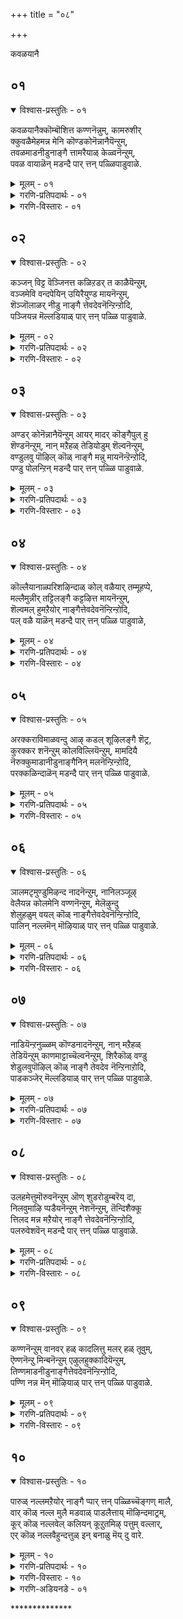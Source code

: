+++
title = "०८"

+++

कवळयानै

## ०१

<details open><summary>विश्वास-प्रस्तुतिः - ०१</summary>

कवळयानैक्कॊम्बॊशित्त कण्णनॆन्नुम्, कामरुशीर्  
क्कुवळैमेहमन्न मेनि कॊण्डकोनॆन्नानैयॆन्ऱुम्,  
तवळमाडनीडुनाङ्गै त्तामरैयाळ् केळ्वनॆन्ऱुम्,  
पवळ वायाळॆन् मडन्दै पार् त्तन् पळ्ळिपाडुवाळे.
</details>

<details><summary>मूलम् - ०१</summary>

कवळयानैक्कॊम्बॊशित्त कण्णनॆन्नुम्, कामरुशीर्  
क्कुवळैमेहमन्न मेनि कॊण्डकोनॆन्नानैयॆन्ऱुम्,  
तवळमाडनीडुनाङ्गै त्तामरैयाळ् केळ्वनॆन्ऱुम्,  
पवळ वायाळॆन् मडन्दै पार् त्तन् पळ्ळिपाडुवाळे.
</details>

<details><summary>गरणि-प्रतिपदार्थः - ०१</summary>

कवळयानै= कवळगळन्नुण्डु मदिसिद आनॆय, कॊम्बु = दन्तगळन्नु, ऒशित्त = मुरिदु हाकिद, कण्णनॆन्नुम् = कृष्ण ऎन्दू, कामरु शीर् = आशॆपडुवन्थ सॊबगन्नुळ्ळ, कुवळै मेहम् अन्न = कन्नैदिलॆय मत्तु कार्मुगिलिन हागॆ, मेनि कॊण्ड = देहकान्तियन्नुळ्ल, कोन् = स्वामि ऎन्दू, ऎन् आनै ऎन्ऱुम् = नन्नआनॆ ऎन्दू, तवळम् माडम् नीडु = बिळुपाद महडिमनॆगळिन्द उद्दनागि बॆळॆदिरुव, नाङ्गै = तिरुनाङ्गूरिन, तामरैयाळ् = श्रीदेविय, केळ्वन् ऎन्ऱुम् = प्रियतमनु \(पति\) ऎन्दू, पवळवायाळ् = हवळद तुटियन्नुळ्ळवळाद, ऎन् मडन्दै= नन्न मगळु, पार् त्तन् पळ्ळि = तिरुपार् त्तन् पळ्ळि क्षेत्रदल्लि, पाडुवाळे = हाडुत्तिरुवळल्ल\! 
</details>

<details><summary>गरणि-विस्तारः - ०१</summary>

कवळगळन्नुण्डु मदिसिद आनॆय दन्तगळन्नु मुरिदु हाकिद कृष्ण ऎन्दू, आशॆपडुवन्थ सौन्दर्यवन्नुळ्ळ कन्नैदिलॆय हागॆ मत्तु कार्मुगिलिन हागॆ इरुव देहकान्तियन्नूळ्ळ स्वामि ऎन्दू, नन्न आनॆ ऎन्दू, बिळुपाद महडिमनॆगळिन्द उद्दनागि बॆळॆदिरुव तिरुनाङ्गूरिन श्रीदेविय पति ऎन्दू, हवळद तुटियन्नुळ्ळ नन्न मगळु तिरुप्पार् त्तन् पळ्ळि ऎम्ब क्षेत्रदल्लि हाडुत्तिरुवळल्ल\! 

भगवन्तनॊब्बने ’पुरुष’नॆन्दू, अवनन्नु आश्रयिसि अवनल्लि अनुरक्तरादवरॆल्लरू ’स्त्री’ ऎन्दू भाविसिकॊळ्ळुवुदु सहजवादद्दे. भक्तिय ऒन्दु हादिये अदु. ई तिरुमॊऴियल्लि तिरुमङ्गै आळ्वाररु तावु भगवन्तनल्लि तीव्रवागि आशॆपट्टिरुव ऎळॆय हरॆयद सुन्दरस्त्रीयॆन्दू, अवनन्नु सेरलु तमगॆ तवकवॆन्दू भाविसिकॊण्डिद्दारॆ. अदक्कॆ तक्कन्तॆये, तिरुनाङ्गूरिन तिरुप्पार् त्तन् पळ्ळि ऎम्ब क्षेत्रदल्लि नॆलसिरुव दिव्यसुन्दरमूर्तियन्नु बगॆबगॆयागि हाडिहॊगळुत्तारॆ. 

आ सुन्दर युवतिय तायियु तन्न मुद्दुमगळ मनोयातनॆयन्नु कुरितु हम्बलिसुवन्तॆ हेळिरुवुदु धाटि. तायि हेळुत्ताळॆ- नन्न मगळु हवळदन्तॆ चॆन्दुटिय ऎळॆय हरॆयद सुन्दरि. अवळु तिरुनाङ्गूरिन तिरुप्पार् त्तन् पळ्ळि क्षेत्रदल्लि तन्नप्रियतमनन्नु हुडुकुत्ता, अवनन्नु बगॆबगॆयागि वर्णिसुत्ता अलॆदाडुत्तिद्दाळॆ. मगळु हेळुवुदन्नु केळि “कवळ कवळवागि आहारवन्नु कबळिसि, चॆन्नागि कॊब्बि बॆळॆद कुवलयापीडवॆम्ब मद्दानॆयन्नु ऎदुरिसि अदर दन्तगळन्नु मुरिदु कॊन्द महासमर्थनाद कृष्णा, कन्नैदिलॆहूविन बण्णदवने, कार्मुगिलिनन्तॆ आकर्षकवाद देहकान्तियुळ्ळवने, नन्न मुद्दिन आनॆये, परिशुभ्रवागि कङ्गॊळिसुव महडिमनॆगळिन्द कूडिरुव तिरुनाङ्गूरिनल्लि नॆलसिरुव लक्ष्मीपतिये ऎन्दु स्वामियन्नु कूगि करॆयुत्ता, प्रणयोन्मत्तळागि क्षेत्रदल्लि होगुत्तिरुवुदन्नु कण्डिरा?
</details>

## ०२

<details open><summary>विश्वास-प्रस्तुतिः - ०२</summary>

कञ्जन् विट्ट वॆञ्जिनत्त कळिऱडर् त काळैयॆन्ऱुम्,  
वञ्जमेवि वन्दपेयिन् उयिरैयुण्ड मायनॆन्ऱुम्,  
शॆञ्जॊलाळर् नीडु नाङ्गै त्तेवदेवनॆन्ऱिन्ऱोदि,  
पञ्जियन्न मॆल्लडियाळ् पार् त्तन् पळ्ळि पाडुवाळे.
</details>

<details><summary>मूलम् - ०२</summary>

कञ्जन् विट्ट वॆञ्जिनत्त कळिऱडर् त काळैयॆन्ऱुम्,  
वञ्जमेवि वन्दपेयिन् उयिरैयुण्ड मायनॆन्ऱुम्,  
शॆञ्जॊलाळर् नीडु नाङ्गै त्तेवदेवनॆन्ऱिन्ऱोदि,  
पञ्जियन्न मॆल्लडियाळ् पार् त्तन् पळ्ळि पाडुवाळे.
</details>

<details><summary>गरणि-प्रतिपदार्थः - ०२</summary>

कञ्जन् = कंसनु, विट्ट = नुग्गिसिद \(हुरिदुम्बिसिद\), वॆम् शिनत्त = कडुकोपद, कळिऱु = सलगनन्नु, अडर् त्त = अडगिसिद, काळै = वीरने, ऎन्ऱुम् = ऎन्दू, वञ्जम् = वञ्चनॆयन्नु, मेवि = मेलिट्टुकॊण्डु, वन्द = बन्दवळाद, पेयिन् = राक्षसिय, उयिरै = प्राणवन्नु, उण्ड = उण्ड, मायन् ऎन्ऱुम् = अद्भुतकारिये ऎन्दू, शॆम् शॊलाळर् = सॊगसागि मातनाडुववरु, नीडु = बहुकालदिन्द वासिसुव, नाङ्गै = तिरुनाङ्गूरिन, देवदेवॆन्ऱु ऎन्ऱुम् = देवदेवने ऎन्दू, ओदि = हेळुत्ता, पञ्जि अन्न = हत्तियन्तॆ इरुव, मॆल् अडियाळ् = मृदुवाद पादगळुळ्ळवळु, पार् त्तन् पळ्ळि = तिरुप्पार् त्तन् पळ्ळि क्षेत्रदल्लि, पाडुवाळे = हाडुत्तिरुवळल्ल.
</details>

<details><summary>गरणि-विस्तारः - ०२</summary>

कंसनु हुरिदुम्बिसिद कडुकोपद सलगवन्नु अडगिसिद वीरने, ऎन्दू, वञ्चनॆयन्नु मेलिट्टुकॊण्डु बन्द राक्षसिय प्राणवन्नुण्ड अद्भुतकारिये ऎन्दू, सॊगसागि मातनाडुववरु बहुकालदिन्द वासिसुव तिरुनाङ्गूरिन देवदेव ऎन्दू, हेळुत्ता, हत्तियन्तॆ इरुव कोमलपादगळवळु तिरुप्पार् त्तन् पळ्ळि क्षेत्रदल्लि हाडुत्तिरुवळल्ल. 

तायि हम्बलिसुत्तिद्दाळॆ- नन्न मगळु हत्तियष्टु कोमलवाद \(मृदुवाद\) पादगळन्नुळ्ळवळु. अवळीग तिरुप्पार् त्तन् पळ्ळि क्षेत्रदल्लि \(भगवन्तनन्नु\) तन्न प्राणवल्लभनन्नु कुरितु हाडिकॊण्डु होगुत्तिद्दाळल्ल. अवळु हाडुत्तिरुवुदेनु गॊत्ते?” कंसनु कडुकोपद सलगवॊन्दन्नु ऎन्दरॆ कुवलयापीडवन्नु हुरिदुम्बिसि मुन्नुग्गिसिदाग अदन्नु अडगिसिद महापराक्रमिये, वञ्चनॆयिन्द यशोदॆय रूपवन्ने तळॆदु बन्दु हसुळॆयाद कृष्णनिगॆ तन्न विषद मॊलॆयन्नूडिसि कॊल्ललु बन्द पूतनिय प्राणवन्ने हीरिकॊन्द अद्भुतकारिये, भगवद्विषयवागि सॊगसागि मातनाडुववराद वेदविद्वांसरु बहुकालदिन्द नॆलसिरुव तिरुनाङ्गूरिन देवदेवने”, ऎन्दु विधविधवागि भगवन्तन अद्भुतसाहसगळन्नू, आश्रित वात्सल्यवन्नू अपारकरुणॆयन्नू कुरितु हाडुत्तिद्दाळल्ल\!
</details>

## ०३

<details open><summary>विश्वास-प्रस्तुतिः - ०३</summary>

अण्डर् कोनॆन्नानैयॆन्ऱुम् आयर् मादर् कॊङ्गैपुल् हु  
शॆण्डनॆन्ऱुम्, नान् मऱैहळ् तेडियोडुम् शॆल्वनॆन्ऱुम्,  
वण्डुलवु पॊऴिल् कॊळ् नाङ्गै मन्नु मायनॆन्ऱॆन्ऱोदि,  
पण्डु पोलन्ऱिन् मडन्दै पार् त्तन् पळ्ळि पाडुवाळे.
</details>

<details><summary>मूलम् - ०३</summary>

अण्डर् कोनॆन्नानैयॆन्ऱुम् आयर् मादर् कॊङ्गैपुल् हु  
शॆण्डनॆन्ऱुम्, नान् मऱैहळ् तेडियोडुम् शॆल्वनॆन्ऱुम्,  
वण्डुलवु पॊऴिल् कॊळ् नाङ्गै मन्नु मायनॆन्ऱॆन्ऱोदि,  
पण्डु पोलन्ऱिन् मडन्दै पार् त्तन् पळ्ळि पाडुवाळे.
</details>

<details><summary>गरणि-प्रतिपदार्थः - ०३</summary>

अण्डर् कोन् = इडिय ब्रह्माण्डदल्लि वासिसुव ब्रह्मनिन्द इरुवॆयवरॆगॆ इरुव ऎल्ल जीवकोटिगू नायकनॆन्दू, ऎन् आनै = नन्न आनॆये ऎन्दू, आयर् मादर् = गोपिगळ, कॊङ्गै= मॊलॆगळन्नु, पुल् हु = आलिङ्गिसुव, शॆण्डन् = स्वभावदवनु, ऎन्ऱुम् = ऎन्दू, नान् मऱैहळ् म् = ओडुव, शॆल्वन् = परमसुन्दर, ऎन्ऱुम् = ऎन्दू, वण्डु = दुम्बिगळु, उलवु = सञ्चरिसुव \(सुळिदाडुत्तिरुव\), पॊऴिल् कॊळ् = तोपुगळन्नुळ्ळ, नाङ्गै = तिरुनाङ्गूरिनल्लि, मन्नु = नॆलसिरुव, मायन् = मायनु, ऎन्ऱु ऎन्ऱु = ऎन्दु बगॆबगॆयागि, ओदि= हेळुत्ता \(हॊगळुत्ता\), पण्डु पोल् = हिन्दिन हागॆ, अन्ऱु= अल्ल, ऎन् मडन्दै = नन्न मगळु, पार् त्तन् पळ्ळि= तिरुप्पार् त्तन् पळ्ळि क्षेत्रदल्लि, पाडुवाळे = हाडुत्तिरुवळल्ल. 
</details>

<details><summary>गरणि-विस्तारः - ०३</summary>

नन्न मगळु हिन्दिन हागल्ल. अवळीग ब्रह्माण्डनायकने ऎन्दू, नन्न आनॆये ऎन्दू, गोपियर मॊलॆगळन्नु आलिङ्गिसुव स्वभावदवने ऎन्दू, नाल्कु वेदगळु हुडुकुत्ता ओडुव, परमसुन्दरने ऎन्दू, दुम्बिगळु सुळिदाडुत्तिरुव तोपुगळुळ्ळ तिरुनाङ्गूरिनल्लि नॆलसिरुव मायने ऎन्दू बगॆबगॆयागि हेळुत्ता \(हॊगळुत्ता\), तिरुप्पार् त्तन् पळ्ळि क्षेत्रदल्लि हाडुत्तिरुवळल्ल\! 

तायि हम्बलिसुत्ताळॆ- नन्न मगळु हिन्दिन हागिल्ल. हॆण्णुमक्कळिगॆ सहजवाद आटपाटगळल्लि तॊडगुवुदिल्ल. ईग अवळ नडतॆये बदलायिसि होगिदॆ. अवळु प्रेमोन्मत्तळागिद्दाळॆ. तन्न प्रियतमनन्नु कुरितु बगॆबगॆयागि हॊगळिहाडुत्ता सञ्चरिसुवुदे अवळ दिनचरियागि होगिदॆ. अवळु हेळुवुदादरू एनु गॊत्ते? “चतुर्मुख ब्रह्मनिम्द हिडिदु सूक्ष्मजीवियवरॆगॆ इडिय ब्रह्माण्डदल्लिरुव ऎल्ल वस्तुगळन्नू कापाडतक्कवने, नन्न मुद्दिन आनॆयन्तॆ अद्भुतनू महापराक्रमियू आदवने, गोपस्त्रीयरल्लि मनोविकारवन्नुण्टुमाडि अवरु निन्नन्नु बरसॆळॆदु ऎदॆगप्पिकॊळ्ळुवन्तॆ माडुव महदाकर्षक स्वभावदवने, नाल्कु वेदगळ ज्ञानपूर्णवाद विवरणॆगॆ नीनु ऎटुकदन्तॆ, अवुगळु निन्नन्नु हुडुकिकॊण्डु होगुवष्टू अवुगळिन्द नीनु नुसुळि दूरदूरक्कॆ सरिदु ओडुववने, रूपगुणस्वभावगळल्लि परमसुन्दरने, प्रकृतिरम्यवाद तिरुनाङ्गूरिनल्लि नॆलसिरुव अद्भुतसाहसियू आश्चर्यकारियू आगिरुववने” ऎन्दु तन्न नल्लनन्नु करॆदुकूगुत्ता, अवन गुणगानमाडुत्ता, यार परिवॆयू इल्लदन्तॆ तिरुप्पार् त्तन् पळ्ळि क्षेत्रदल्लि नडॆदुहोगुत्तिद्दाळल्ल\!
</details>

## ०४

<details open><summary>विश्वास-प्रस्तुतिः - ०४</summary>

कॊल्लैयानाळ्परिशऴिन्दाळ् कोल् वळैयार् तम्मूहप्पे,  
मल्लैमुन्नीर् तट्टिलङ्गै कट्टऴित्त मायनॆन्ऱुम्,  
शॆल्वमल् हुमऱैयोर् नाङ्गैत्तेवदेवनॆन्ऱिन्ऱोदि,  
पल् वळै याळॆन् मडन्दै पार् त्तन् पळ्ळि पाडुवाळे,
</details>

<details><summary>मूलम् - ०४</summary>

कॊल्लैयानाळ्परिशऴिन्दाळ् कोल् वळैयार् तम्मूहप्पे,  
मल्लैमुन्नीर् तट्टिलङ्गै कट्टऴित्त मायनॆन्ऱुम्,  
शॆल्वमल् हुमऱैयोर् नाङ्गैत्तेवदेवनॆन्ऱिन्ऱोदि,  
पल् वळै याळॆन् मडन्दै पार् त्तन् पळ्ळि पाडुवाळे,
</details>

<details><summary>गरणि-प्रतिपदार्थः - ०४</summary>

कॊल्लै आनाळ् = \(बहिर्भूमियन्तॆ\) अङ्कॆ मीरिद्वळादळु, परिशुअऴिन्दाळ् = स्त्रीसहजवाद मर्यादॆयन्नु बिट्टुकॊट्टळु \(कळॆदुकॊण्डळू\), कोल् वळैयार् तम् = अन्दवाद बळॆगळु धरिसिदवर \(बळॆतॊट्टवर\), मुहप्पे = ऎदुरिगे, मल्लै = विस्तारवाद, मुन्नीर् = कडलन्नु, तट्टि = अळॆदु, इलङ्गै = लङ्कापुरियन्नु, कट्टळित्त = ध्वंसमाडिद, मायने ऎन्ऱुम् = मायने \(अद्भुतकारिये\) ऎन्दू, शॆल्वम् = सम्पत्तु, मल् हु = तुम्बिरुव, मऱैयोर् = वेदविद्वांसर, नाङ्गै = तिरुनाङ्गूरिन, तेव देवन् ऎन्ऱु = देवदेवने ऎन्दु, ऎन्ऱु = बगॆबगॆयागि, ओदि = हेळुत्ता, पल् वळैयाळ् = हलवु बळॆगळन्नु तॊट्टिरुववळाद, ऎन्मडन्दै = नन्न मगळु, पार् त्तन् पळ्ळि = तिरुप्पार् त्तन् पळ्ळि क्षेत्रदल्लि, पाडुवाळे = हाडुत्तिरुवळल्ल.
</details>

<details><summary>गरणि-विस्तारः - ०४</summary>

\(बहिर्भूमियन्तॆ\) अङ्कॆमीरिदवळाडळु. स्त्रीसहजवाद मर्यादॆयन्नु कळॆदुकॊण्डिद्दाळॆ. अन्दवाद बळॆगळन्नु धरिसिदवर ऎदुरिगे विस्तारवाद कडलन्नु अळॆदु लङ्कापट्टणवन्नु ध्वंसगॊळिसिद अद्भुतकारिये ऎन्दू सम्पत्तु तुम्बिरुव वेदविद्वांसर तिरुनाङ्गूरिन देवदेवने ऎन्दू, बगॆबगॆयागि हेळुत्ता हलवारु बळॆगळन्नु तॊट्टिरुव नन्न मगळु तिरुपार् त्तन् पळ्ळि क्षेत्रदल्लि हाडुत्तिरुवळल्ल\! 

तायि हम्बलिसुत्ताळॆ- नन्न मगळु ईग स्त्रीसहाज्वाद शिस्तन्नू, मर्यादॆयन्नू कळॆदुकॊण्डु बिट्टिद्दाळॆ. याव बगॆय अड्डि आतङ्कगळिल्लद हागॆये नडॆदुकॊळ्ळुत्तिद्दाळॆ. अन्दवाद बण्णबण्णद बळॆगळन्नु तॊट्टिरुव इतर हॆङ्गसर ऎदुरल्लिये, तन्न मन बन्दन्तॆ, तन्नप्रियतमनन्नु कुरितु बगॆबगॆयागि हॊगळिहाडुत्तिद्दाळल्ल\! अवळ मुङ्गै तुम्ब बळॆगळिवॆ. अवळु हेळुत्तिरुवुदादरू एनु गॊट्टे?” विस्तारवाद कडलिगॆ सेतुवॆयन्नु कट्टि, लङ्कॆगॆ धाळियिट्टु, अदन्नु निर्नाममाडिद अद्भुतकारिये, भक्ति, ज्ञान, वैराग्यगळॆम्ब सम्पत्तन्नुळ्ळ वेदविद्वांसरिन्द सेवॆयन्नु कैगॊळ्ळुव तिरुनाङ्गूरिनल्लि नॆलसिरुव देवदेवने” ऎन्दु मुन्तागि, तन्न नल्लनन्नु उच्चस्वरदिन्द कूगि करॆयुत्ता, अवन गुणगान माडुत्ता, तिरुप्पार् त्तन् पळ्ळि क्षेत्रदल्लि नडॆदु होगुत्तिद्दाळल्ल\! 

सामान्यमनुष्यन नडवळिकॆगू भक्तिय अतिरेकदिन्द उन्मत्तनादवन नडवळिकॆगू बहळ व्यत्यास. भक्तनिगॆ बेकादद्दॆल्ल भगवन्तनॊब्बने. अवनन्नु सेरबेकादद्दे गुरि. अदन्नु साधिसिकॊळ्ळलु अवनिगॆभयवू इल्ल; लज्जॆयू इल्ल, यावयाव उपायगळु मनदल्लि मूडि बरुवुवो अवुगळन्नॆल्ला अवनु नडॆसिये नडॆसुवनु.
</details>

## ०५

<details open><summary>विश्वास-प्रस्तुतिः - ०५</summary>

अरक्कराविमाळवन्दु आऴ् कडल् शूऴिलङ्गै शॆट्र,   
कुरक्कर शनॆन्ऱुम् कोलविल्लियॆन्ऱुम्, मामदियै  
नॆरुक्कुमाडानीडुनाङ्गैनिन् मलनॆन्ऱिन्ऱोदि,  
परक्कळिन्दाळॆन् मडन्दै पार् त्तन् पळ्ळि पाडुवाळे.
</details>

<details><summary>मूलम् - ०५</summary>

अरक्कराविमाळवन्दु आऴ् कडल् शूऴिलङ्गै शॆट्र,   
कुरक्कर शनॆन्ऱुम् कोलविल्लियॆन्ऱुम्, मामदियै  
नॆरुक्कुमाडानीडुनाङ्गैनिन् मलनॆन्ऱिन्ऱोदि,  
परक्कळिन्दाळॆन् मडन्दै पार् त्तन् पळ्ळि पाडुवाळे.
</details>

<details><summary>गरणि-प्रतिपदार्थः - ०५</summary>

अरक्कर् = राक्षसर, आवि = प्राणगळु, माळ = मडियुवन्तॆ, वन्दु= अवतरिसि, आऴ् कडल् = आळवाद कडलिनिन्द, शूळ् = सुत्तुवरिदिरुव, इलङ्गै = लङ्कापट्टणवन्नु, शॆट्र = नाशपडिसिद, कुरक्कू = वाननर, अरशन् ऎन्ऱुम् = अरसने ऎन्दू, कोलम् = सुन्दरवाद, विल्लि ऎन्ऱुम् = बिल्लुगारने ऎन्दू, मामदियै = अन्दवाद चन्द्रनन्नु, नॆरुक्कूम् = तडॆगट्टुव, माडम् = महडिमनॆगळु, नीडु = ऎत्तरवागि निन्तिरुव, नाङ्गै = तिरुनाङ्गूरिन, निन् मलन् ऎन्ऱुम् = निर्मलने ऎन्दू, ऎन्ऱु ओदि = बगॆबगॆयागि हेळुत्ता, परक्कळिन्दाळ् = अपवादक्कॆ \(अवहेळनक्कॆ\) ऒळगादवळु, ऎन्मडन्दै = नन्न मगळु, पार् त्तन् पळ्ळि= तिरुपार् त्तन् पळ्ळि क्षेत्रदल्लि, पाडुवाळे = हाडुत्तिरुवळल्ल\! 
</details>

<details><summary>गरणि-विस्तारः - ०५</summary>

राक्षसर प्राणगळु मडियुवन्तॆ अवतरिसि, आळवाद कडलिनिन्द सुत्तुवरिदिरुव लङ्कॆयन्नु नाशपडिसिद वानरर अरसने ऎन्दू, सुन्दरवाद बिल्लुगारने ऎन्दू, अन्दवाद चन्द्रनन्नु तडॆगट्टुवन्थ महडि मनॆगळु ऎत्तरवागि निन्तिरुव तिरुनाङ्गूरिन निर्मलने ऎन्दू, बगॆबगॆयागि हेळुत्ता अवहेळनक्कॆ ऒळगागि, नन्न मगळु तिरुप्पार् त्तन् पळ्ळिक्षेत्रदल्लि हाडुत्तिरुवळल्ल\! 

तायि हम्बलिसुत्ताळॆ- नन्न मगळु, तन्न मनबन्दन्तॆ, तन्न प्रियतमन गुणगानवन्नु बगॆबगॆयागि माडुत्ता तिरुप्पार् त्तन् पळ्ळि क्षेत्रदल्लि उन्मत्तळन्तॆ अलॆदाडुत्ता वृथा अवहेळनक्कॆ गुरियागिबिट्टळल्ल. अवळु हेळुवुदादरू एनु गॊत्ते? – “राक्षसर कुलवन्ने निर्मूलगॊळिसुवुदक्कागि अवतरिसि, आळवाद कडलिनिन्द सुत्तुवरिदिरुव लङ्कापट्टणवन्नु हाळुमाडिद वानरर अरसने, अप्रतिमनाद बिल्लुगारने, सुन्दरवाड चन्द्रनन्नु आकाशदल्लि तडॆगट्टुवन्तॆ बहळ ऎत्तरवागि बॆळॆदु निन्तिरुव महडिमनॆगळुळ्ळ तिरुनाङ्गूरिनल्लि नॆलसिरुव निर्मलने” ऎन्दु बगॆबगॆयागि गुणगानमाडुत्ता, नडॆदु बरुत्तिरुवळल्ल\!
</details>

## ०६

<details open><summary>विश्वास-प्रस्तुतिः - ०६</summary>

ञालमटृमुण्डुमिऴन्द नादनॆन्ऱुम्, नानिलञ्जूऴ्  
वेलैयन्न कोलमेनि वण्णनॆन्ऱुम्, मेलॆऴुन्दु  
शेलुहळुम् वयल् कॊळ् नाङ्गैत्तेवदेवनॆन्ऱिन्ऱोदि,  
पालिन् नल्लमॆन् मॊऴियाळ् पार् त्तन् पळ्ळि पाडुवाळे.
</details>

<details><summary>मूलम् - ०६</summary>

ञालमटृमुण्डुमिऴन्द नादनॆन्ऱुम्, नानिलञ्जूऴ्  
वेलैयन्न कोलमेनि वण्णनॆन्ऱुम्, मेलॆऴुन्दु  
शेलुहळुम् वयल् कॊळ् नाङ्गैत्तेवदेवनॆन्ऱिन्ऱोदि,  
पालिन् नल्लमॆन् मॊऴियाळ् पार् त्तन् पळ्ळि पाडुवाळे.
</details>

<details><summary>गरणि-प्रतिपदार्थः - ०६</summary>

ञालम् मुट्रुम् = ब्रह्माण्ड्वन्नॆल्ला, उण्डु = कबळिसि, उमिऴ्न्द = उगुळिद, नाडन् ऎन्ऱुम् = स्वामि ऎन्दू, नानिलम् शूऱ् = भूमियन्नु सुत्तुवरिदिरुव, वेलै अन्न = कडलिन हागॆ, कोलम् = सुन्दरवाद, मेनि वण्णन् ऎन्ऱुम् = देहदबण्णवुळ्ळवनॆन्दू, मेल् ऎऴुन्दु = मेलक्कॆ ऎद्दु, शेल् = शेल्मीनुगलु, उहळुम् = उत्साहदिन्द मुन्नुग्गुव, वयल् कॊळ् = बयलु \(गद्दॆ\)गळन्नुळ्ळ, नाङ्गै = तिरुनाङ्गूरिन, तेव देवन् ऎन्ऱुम् = ऎन्दु हेळुत्ता, पालिन्= हालिगिन्त, नल्ल = मधुरवाद, मॆल् मॊऴियाळ् = मृदुवागि मातनाडुववळु, पार् त्तन् पळ्ळि = तिरुप्पार् त्तन् पळ्ळि क्षेत्रदल्लि, पाडुवाळे = हाडुत्तिरुवळल्ल\! 
</details>

<details><summary>गरणि-विस्तारः - ०६</summary>

ब्रह्माण्डवन्ने उण्डु उगुळिद स्वामिये ऎन्दू, भूमियन्नु सुत्तुवरिदिरुव कडलिन हागॆ सुन्दरवाद देहद बण्णवुळ्ळवने ऎन्दू, शेल् मीनुगळु मेलक्कॆद्दु उत्साहदिन्द मुन्नुग्गुव गद्दॆबयलुगळुळ्ल तिरुनाङ्गूरिन देवदेवने ऎन्दू, बगॆबगॆयागि हेळुत्ता, हालिगिन्तलू मधुरवाद मृदुवागि मातनाडुववळु, तिरुप्पार् त्तन् पळ्ळि क्षेत्रदल्लि हाडुत्तिरुवळल्ल\! 

तायि हम्बलिसुत्ताळॆ- नन्न मगळु बहळ मृदुवागि मधुरवागि मातनाडुववळु. अवळ मातु हालिगिन्तलू शुद्धवागि, स्वच्छवागि, रुचियागि, सवियुवुदक्कॆ योग्यवागि इरुवुदु. तिरुनाङ्गूरिन तिरुप्पार् त्तन् पळ्ळि क्षेत्रदल्लि तन्न प्रियतमनाद भगवन्तनन्नु कुरितु बगॆबगॆयागि गुणगानमाडुत्ता नडॆदुबरुत्तिरुवळल्ल\! अवळु हेळुवुदादरू एनु गॊत्ते? “इडिय ब्रह्माण्डवन्ने उण्डु, उगुळिद स्वामिये, कडलिन हागॆ देहकान्तियुळ्ळवने, तिरुनाङ्गूरिनल्लि नॆलसिरुव देवदेवने” ऎन्दु मुन्तागि भगवन्तनन्नु हॊगळि हेळुत्तिद्दाळल्ल. 

महाप्रळय बन्दाग भगवन्तनु तन्न सृष्टिये आद इडिय ब्रह्माण्डवन्नु ऒन्दॆ गुक्किगॆ कबळिसि, अदन्नु बीजरूपदल्लि तन्न हॊट्टॆयल्लि अडगिसि इट्टु कापाडुवनु. मत्तॆ, सृष्टि माडबेकॆम्ब सङ्कल्पबन्दाग, तानु अडगिसिट्टुकॊण्डिद्दन्ने मत्तॆ हॊरहाकि, मत्तॆ सुन्दरवाद सृष्टियन्नु माडुत्तानॆ. 

भगवन्तन मैबण्णवन्नु कडलिन बण्णक्कू, शुद्धवाद आकाशद बण्णक्कू, कार्मुगिलिन बण्णक्कू होलिसुवुदु ऒन्दु वैशिष्ट्य.
</details>

## ०७

<details open><summary>विश्वास-प्रस्तुतिः - ०७</summary>

नाडियॆन्ऱनुळ्ळम् कॊण्डनादनॆन्ऱुम्, नान् मऱैहळ्  
तेडियॆन्ऱुम् काणमाट्टाच्चॆल्वनॆन्ऱुम्, शिरैकॊळ् वण्डु  
शेडुलवुपॊऴिल् कॊळ् नाङ्गै तेवदेव नॆन्ऱिनाऱोदि,  
पाडकञ्जेर् मॆल्लडियाळ् पार् त्तन् पळ्ळि पाडुवाळे.
</details>

<details><summary>मूलम् - ०७</summary>

नाडियॆन्ऱनुळ्ळम् कॊण्डनादनॆन्ऱुम्, नान् मऱैहळ्  
तेडियॆन्ऱुम् काणमाट्टाच्चॆल्वनॆन्ऱुम्, शिरैकॊळ् वण्डु  
शेडुलवुपॊऴिल् कॊळ् नाङ्गै तेवदेव नॆन्ऱिनाऱोदि,  
पाडकञ्जेर् मॆल्लडियाळ् पार् त्तन् पळ्ळि पाडुवाळे.
</details>

<details><summary>गरणि-प्रतिपदार्थः - ०७</summary>

नाडि = हुडुकिकॊण्डु बन्दु, ऎन् तन् = नन्न, उळ्ळम् = मनस्सन्नु, कॊण्ड = सूरॆगॊण्ड, नादन् = स्वामि, ऎन्ऱुम् = ऎन्दू, नाल् मऱैहळ् = नाल्कुवेदगळु, तेडि = हुडुकिदरू, ऎन्ऱुम् = ऎन्दिगू,काणमाट्टा = काणलारद, शॆल्वन् ऎन्ऱुम् = दिव्यसुन्दरनु ऎन्दू, शिरैकॊळ् = रॆक्कॆगळन्नुळ्ळ, वण्डु = दुम्बिगळु, शेडु = गुम्पुगुम्पागि, उलवु = सुळिदाडुव, पॊऴिल् कॊळ् = तोपुगळिन्द कूडिद, नाङ्गै= तिरुनाङ्गूरिन, तेवदेवन् ऎन्ऱु = देवदेवनु ऎन्दू, ऎन्ऱु ओडि = ऎन्दु हेळुत्ता, पाडकम् शेर् = काल्गॆज्जॆगळन्नु धरिसिरुव, मॆल् अडियाळ् = कोमल पादगळुळ्लवळु, पार् त्तन् पळ्ळि = तिरुप्पार् त्तन् पळ्ळि क्षेत्रदल्लि, पाडुवाळे = हाडुत्तिरुवळल्ल\! 
</details>

<details><summary>गरणि-विस्तारः - ०७</summary>

हुडुकिकॊण्डु बन्दु नन्न मनस्सन्नु सूरॆगॊण्ड स्वामी ऎन्दू, नाल्कुवेदगळु हुडुकिदरू ऎन्दॆन्दिगू काणलारद दिव्यसुन्दरने ऎन्दू, रॆक्कॆगळुळ्ळ दुम्बिगळु गुम्पुगुम्पागि सुळिदाडुव तोपुगळिन्द कूडिद तिरुनाङ्गूरिन देवदेवने ऎन्दू ऎन्दु हेळुत्ता काल्गॆज्जॆगळन्नु धरिसिरुव कोमलपादगळुळ्ळवळु, तिरुप्पार् त्तन् पळ्ळि क्षेत्रदल्लि हाडुत्तिरुवळल्ल\! 

तायि हम्बलिसुत्ताळॆ- “नाल्कु वेदगळु भगवन्तनन्ने कुरितु बगॆबगॆयागि विवरिसि हेळिदरू सह, अवु तावे वर्णिसिद भगवन्तनन्नु ऎष्टु आळवागि हुडुकाडिदरू सह, अवनन्नु कण्डुकॊळ्ळुवुदु, साक्षात्कारिसिकॊळ्ळुवुदु, साध्यवल्ल \(सुलभवल्ल\)वॆन्दरू, आ भगवन्तने तानागि नन्नन्नु हुडुकिकॊण्डु बन्दनल्ल\! नन्न मनस्सन्नु सूरॆगॊण्डॆनल्ल\! मत्तु नन्न अन्तरङ्गदल्लि शाश्वतवागि नॆलसिरुवनल्ल\! अवन कृपॆ नन्न मेलॆ ऎष्टु अपारवादद्दु” दुम्बिगळु गुम्पुगुम्पागि सुळिदाडुत्तिरुव तिरुनाङ्गूरिन देवदेवनन्नु कुरितु काल्गॆज्जॆगळन्नु धरिसिरुव कोमल पादगळ नन्नमगळु तिरुप्पार् त्तन् पळ्ळि क्षेत्रदल्लि हाडुत्तिरुवळल्ल\!
</details>

## ०८

<details open><summary>विश्वास-प्रस्तुतिः - ०८</summary>

उलहमेत्तुमॊरुवनॆन्ऱुम् ऒण् शुडरोडुम्बरॆय् दा,  
निलवुमाऴि प्पडैयनॆन्ऱुम् नेशनॆन्ऱुम्, तॆन्दिशैक्कू  
त्तिलद मन्न मऱैयोर् नाङ्गै त्तेवदेवनॆन्ऱिन्ऱोदि,  
पलरुवेशवॆन् मडन्दै पार् त्तन् पळ्ळि पाडुवाळे.
</details>

<details><summary>मूलम् - ०८</summary>

उलहमेत्तुमॊरुवनॆन्ऱुम् ऒण् शुडरोडुम्बरॆय् दा,  
निलवुमाऴि प्पडैयनॆन्ऱुम् नेशनॆन्ऱुम्, तॆन्दिशैक्कू  
त्तिलद मन्न मऱैयोर् नाङ्गै त्तेवदेवनॆन्ऱिन्ऱोदि,  
पलरुवेशवॆन् मडन्दै पार् त्तन् पळ्ळि पाडुवाळे.
</details>

<details><summary>गरणि-प्रतिपदार्थः - ०८</summary>

उलहम् एत्तुम् = लोकगळॆल्लवू स्तुतिसुव, ऒरुवन् ऎन्ऱुम् = ऒब्बनु ऎन्दू, ऒण् शुडरोडु = विलक्षणवाद तेजस्सन्नुळ्ळ सूर्यचन्द्ररू, उम्बर् = देवतॆगळू, ऎय् दा = समीपिसलागद, निलवुम् = प्रकाशवुळ्ळ, आऴि = चक्रायुधवन्नु, पडैयान् = आयुधवागि उळ्ळवनु, ऎन्ऱुम् = ऎन्दू, नेशन् ऎन्ऱुम् = \(भक्त\)वत्सलनु ऎन्दू, तॆन् दिशैक्कू = दक्षिणदिक्किगॆ, तिलदम् अन्न = तिलक प्रायराद \(तिलकद हागॆ इरुव\), मऱैयोर् = वेदविद्वांसरु, इरुव, नाङ्गै = तिरुनाङ्गूरिन, तेवदेवन् ऎन्ऱु ऎन्ऱु = देवदेवनु ऎन्दु बगॆबगॆयागि, ओदि = हेळुत्ता, पलरुम् = अनेकरु, एश = अपहास्यमाडुवन्तॆ, ऎन् मडन्दै = नन्न मगळु, पार् त्तन् पळ्ळि = तिरुप्पार् त्तन् पळि क्षेत्रदल्लि, पाडुवाळे = हाडुत्तिरुवळल्ल\! 
</details>

<details><summary>गरणि-विस्तारः - ०८</summary>

लोकगळॆल्लवू स्तुतिसुव ऒब्बने ऎन्दू, विलक्षणवाद तेजस्सन्नुळ्ळ सूर्यचन्द्ररू, ऎल्ल देवतॆगळु समीपिसलागद प्रकाशवुळ्ळ चक्रायुधवन्नु आयुधवागि उळ्ळवने ऎन्दू, दक्षिणदिक्किगॆतिलकद हागॆ इरुव वेदविद्वांसरु वासिसुव तिरुनाङ्गूरिन देवदेवने ऎन्दू, बगॆबगॆयागि हेळुत्ता, अनेकरु अपहास्य माडुवन्तॆ, नन्न मगळु तिरुप्पार् त्तन् पळ्ळि क्षेत्रदल्लि हाडुत्तिरुवळल्ल\!

तायि हम्बलिसुत्ताळॆ- नन्न मगळु तन्न प्रियतमनाद भगवन्तनन्नु कुरितु बगॆबगॆयागि स्तुतिसुत्ता, तिरुनाङ्गूरिन तिरुप्पार् त्तन् पळ्ळि क्षेत्रदल्लि हाडुत्ता सुळिदाडुत्तिरुवळल्ल\! अवळ विचित्रवर्तनॆयिन्द अपहास्यक्कॆ गुरियागिद्दाळल्ल\! अवळु हाडुवुदादरू एनु गॊत्ते? “ऎल्ल लोकगळू स्तुतिसुव अद्वितीयनागिरुव देवने, सूर्यचन्द्ररिगिन्तलू विलक्षणवाद बहळ हॆच्चिन प्रकाशवन्नुळ्ळ चक्रायुधधारिये, दक्षिण दिक्किगॆ तिलक प्रायराद वेदविद्वांसरु बाळुव तिरुनाङ्गूरिन देवदेवने, ऎन्दु बगॆबगॆयागि भगवन्तनन्नु हॊगळिहाडुत्ताळॆ.
</details>

## ०९

<details open><summary>विश्वास-प्रस्तुतिः - ०९</summary>

कण्णनॆन्ऱुम् वानवर् हळ् कादलित्तु मलर् हळ् तूवुम्,  
ऎण्णनॆन्ऱु मिन्बनॆन्ऱुम् एऴुलहुक्कादियॆन्ऱुम्,  
तिण्णमाडनीडुनाङ्गैत्तेवदेवनॆन्ऱिन्ऱोदि,  
पण्णि नन्न मॆन् मॊऴियाळ् पार् त्तन् पळ्ळि पाडुवाळे.
</details>

<details><summary>मूलम् - ०९</summary>

कण्णनॆन्ऱुम् वानवर् हळ् कादलित्तु मलर् हळ् तूवुम्,  
ऎण्णनॆन्ऱु मिन्बनॆन्ऱुम् एऴुलहुक्कादियॆन्ऱुम्,  
तिण्णमाडनीडुनाङ्गैत्तेवदेवनॆन्ऱिन्ऱोदि,  
पण्णि नन्न मॆन् मॊऴियाळ् पार् त्तन् पळ्ळि पाडुवाळे.
</details>

<details><summary>गरणि-प्रतिपदार्थः - ०९</summary>

कण्णन् ऎन्ऱुम् = श्रीकृष्णने \(आकर्षकने\) ऎन्दू, वानवर् हळ् = देवतॆगळु, कादलित्तु = परमप्रेम\(भक्ति\)दिन्द, मलर् हळ् = हूगळन्नु, तूवुम् = ऎरचिसमर्पिसुव, ऎण्णन् = आशॆयन्नुण्टुमाडुववने = विरचि समर्पिसुव, ऎण्णन् = आशॆयन्नुण्टुमाडुववने, ऎन्ऱुम् = ऎन्दू, इन् बन् = आनन्दस्वरूपने, ऎन्ऱुम् = ऎन्दू, इन् बन् = आनन्दस्वरूपने, ऎन्ऱुम् = ऎन्दू, इन् बन् = आनन्दस्वरूपने, ऎन्ऱुम् = ऎन्दू, एऴ् उलहुक्कू आदि ऎन्ऱुम् = एळु लोकगळिगू आदि \(कारणने\) ये ऎन्दू तिण्णम् = दृढवाद, माडम् = महडिमनॆगळिन्द, नीडु = उन्नतवागिरुव, नाङ्गै = तिरुनाङ्गूरिन, तेवदेवन् ऎन्ऱुऎन्ऱु = देवदेवने ऎन्दु बगॆबगॆयागि, ओदि = हेळिकॊण्डु, पण्णिन् अन्न = मधुरवाद गानद हाघॆ, मॆल् मॊऴियाळ् = मृदुवागि मातनाडुववळु. पार् त्तन् पळ्ळि = तिरुप्पार् त्तन् पळ्ळि क्षेत्रदल्लि, पाडुवाळे = हाडुत्तिरुवळल्ल\! 
</details>

<details><summary>गरणि-विस्तारः - ०९</summary>

आकर्षकने, श्रीकृष्णने, ऎन्दू, देवतॆगळु परमप्रेम \(भक्ति\)दिन्द हूगळन्नु ऎरचि समर्पिसुव आशॆयन्नुण्टुमाडुववने ऎन्दू, आनन्दस्वरूपने ऎन्दू, एळु लोकगळिगू आदिये \(कारणने\) ऎन्दू, दृढवाद महडि मनॆगळिन्द उन्नतवागिरुव तिरुनाङ्गूरिन देवदेवने ऎन्दू, बगॆबगॆयागि हेळिकॊण्डु, मधुरवाद गानद हागॆ मृदुवागि मातनाडुववळु तिरुप्पार् त्तन् पळ्ळि क्षेत्रदल्लि हाडुत्तिरुवळल्ल\! 

तायि हम्बलिसुत्ताळॆ- नन्न मगळु मातनाडिदळॆन्दरॆ, अदु मधुरवाद गानदन्तॆ बहळ इम्पागि, हितवागि इरुवुदु. तन्न कोमल स्वरदिन्द अवळु तिरुप्पार् त्तन् क्षेत्रदल्लि तन्न प्रियतमनाद भगवन्तनन्नु कुरितु बगॆबगॆयागि हाडुत्तिरुवळल्ल\! अवळु हेळुवुदादरू एनु गॊत्ते? “चित्ताकर्षकने, श्रीकृष्णने, देवतॆगळिन्द पूजॆगॊळ्ळुववने, एळु लोकगळिगू आदिकारणने, तिरुनाङ्गूरिनल्लि नॆलसिरुव देवदेवने” – हीगॆल्ला भगवन्तन गुणगान माडुत्त, बहळ इम्पाद मृदुस्वरदिन्द भगवन्तनन्ने तन्नल्लिगॆ आकर्षिसुत्तिरुवळो ऎम्बन्तॆ हाडुत्ता नडॆदु बरुत्तिरुवळल्ल\!
</details>

## १०

<details open><summary>विश्वास-प्रस्तुतिः - १०</summary>

पारुळ् नल्लमऱैयोर् नाङ्गै प्पार् त्तन् पळ्ळिच्चॆङ्गण् मालै,  
वार् कॊळ् नल्ल मुलै मडवाळ् पाडलैत्ताय् मॊऴिन्दमाट्रम्,  
कूर् कॊळ् नल्लवेल् कलियन् कूऱुतमिऴ् पत्तुम् वल्लार्,   
एर् कॊळ् नल्लवैहुन्दत्तुळ् इन् बनाळु मॆय् दु वारे.
</details>

<details><summary>मूलम् - १०</summary>

पारुळ् नल्लमऱैयोर् नाङ्गै प्पार् त्तन् पळ्ळिच्चॆङ्गण् मालै,  
वार् कॊळ् नल्ल मुलै मडवाळ् पाडलैत्ताय् मॊऴिन्दमाट्रम्,  
कूर् कॊळ् नल्लवेल् कलियन् कूऱुतमिऴ् पत्तुम् वल्लार्,   
एर् कॊळ् नल्लवैहुन्दत्तुळ् इन् बनाळु मॆय् दु वारे.
</details>

<details><summary>गरणि-प्रतिपदार्थः - १०</summary>

पाऋळ् = भूमियल्लि, नल्ल = श्रेष्ठराद, मऱैयोर् = वेदपण्डितरु बाळुव, नाङ्गै = तिरुनाङ्गूरिन, पार् त्तन् पळ्ळि = तिरुप्पार् त्तन् पळ्ळियल्लि नॆलसिरुव, शॆम् कण् = कॆन्दावरॆयन्तॆ कण्णुगळुळ्ळ, मालै = सर्वेश्वरनन्नु कुरितु, वार् कॊळ् = कुप्पस बिगिसिरुव, नल्ल = अन्दवाद, मुलैमडवाळ् = मॊलॆगळुळ्लयुवतिय, पाडलै = हाडुगळन्नु, ताय् = तायियु, मॊऴिन्द = हेळिद, माट्रम् = मातुगळन्नु, कूर् कॊळ् = हरितवागिरुव, नल्ल = उत्तमवाद, वेल् = वेलायुधवन्नु धरिसिद, कलियन् = कलियनु \(तिरुमङ्गै आळ्वाररु\), कूऱु = हेळिद, तमिऴ् पत्तुम् = तमिळिन हत्तु पाशुरगळन्नू, वल्लार् = बल्लवरु, एर् कॊळ्न्दत्तुळ् = श्रीवैकुण्ठदल्लि \(परमपददल्लि\), इन् बम् = आनन्दवन्नु, नाळुम् = शाश्वतवागि, ऎय् दुवारे = पडॆयुववरे \(अनुभविसुववरे\) आगिरुत्तारॆ. 
</details>

<details><summary>गरणि-विस्तारः - १०</summary>

भूमियल्लि श्रेष्ठराद वेदविद्वांसरु बाळुव तिरुनाङ्गूरिन तिरुप्पार् त्तन् पळ्ळि क्षेत्रदल्लि नॆलसिरुव कॆन्दावरॆयन्तॆ कण्णुगळुळ्ळ सर्वेश्वरनन्नु कुरितु कुप्पस बिगिसिरुव अन्दवाद मॊलॆगळ युवतिय हाडुगळन्नु तायियु हेळिद मातुगळन्नु हरितवागिरुव उत्तमवाद वेलायुधवन्नु धरिसिद कलियनु \(तिरुमङ्गै आळ्वाररु\) हेळिद तमिळिन हत्तुपाशुरगळन्नू बल्लवरु सॊबगु तुम्बिरुव गुणसम्पन्नवाद परमपददल्लि परमानन्दवन्नु शाश्वतवागि अनुभविसुववरे आगुत्तारॆ. 

मगळु सामान्यवाद मानव सहजवाद रीतियल्लि नडॆदुकॊळ्ळदॆ, तन्न वयस्सिगू यौवनक्कू तक्कन्तॆ नडॆनुडिगळन्नु अनुसरिसदॆ, चित्रविचित्रवागि नडॆदुकॊळ्ळुत्तिद्दाळल्ल. यारिगू सुलभसाध्यनल्लद भगवन्तनन्नु मनसार प्रेमिसि, अवनन्ने तन्न प्रियतमनन्नागि वरिसि, अवनन्नु कुरितु बगॆबगॆयागि, भूमिय मेलण परिवॆये इल्लदन्तॆ गुणगानमाडुत्ता नडॆदु होगुत्तिद्दाळल्ल. हत्तियन्तॆ मृदुवाद अवळ पादगळिगॆ ऎष्टु नोवागुवुदो\! कोमलवाद मत्तु बहळ इम्पाद स्वरदिन्द अवळु हाडुव वस्तुवू विषयवू विचित्रवागि तोरुवुदल्ल. हीगॆल्ला लज्जॆयिल्लदवळन्तॆ, उन्मत्तळन्तॆ अवळु हाडिकॊण्डु होगुवुदन्नु कण्डु जनरु नगुवरल्ल, हास्य माडुवरल्ल, निन्दिसुवरल्ल, तॆगळुवरल्ल\! हीगॆल्ला, अवळ तायियु तन्न मनस्सिन सङ्कटवन्नु हेळुत्ता, तन्न मगळन्नु कुरितु हलुबि हम्बलिसिद विषयवन्ने तिरुमङ्गै आळ्वाररु, तायिय मातुगळल्लिये, यथावत्तागि, शुद्धवाद तिळियाद तमिळुभाषॆयल्लि हत्तुपाशुरगळन्नु रचिसि हाडिद्दारॆ. 

आळ्वाररु हेळुत्तारॆ- ई हत्तु पाशुरगळन्नू यारु चॆन्नागि अरितुकॊळ्ळुत्तारो अवरु याव कष्टानुभवक्कू ऒळगागदॆ, नेरवागि परमपदवन्नु सेरुत्तारॆ. सदुणसम्पन्नरागि, अल्लि, शाश्वतवागि परमानन्दवन्नु अनुभविसुववरागुत्तारॆ. हीगिदॆ ई तिरुमॊऴिय फलश्रुति.

\*\*\*\*\*\*\*\*\*\*\*\*\*\*\*
</details>

<details><summary>गरणि-अडियनडे - ०१</summary>

कवळम्, कञ्जन्, अण्डर्, कॊल्लै, अरक्कर्, ञालम्, नाडि, उलहम्, कण्णन्, पारुळ्, \(नुम्मै\). 
</details>

\*\*\*\*\*\*\*\*\*\*\*\*\*\*
